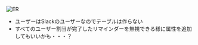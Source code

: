 ![ER](https://lucid.app/publicSegments/view/cb3d939e-4921-45b1-8d06-05e584effafa/image.png)

* ユーザーはSlackのユーザーなのでテーブルは作らない
* すべてのユーザー割当が完了したリマインダーを無視できる様に属性を追加してもいいかも・・・？
